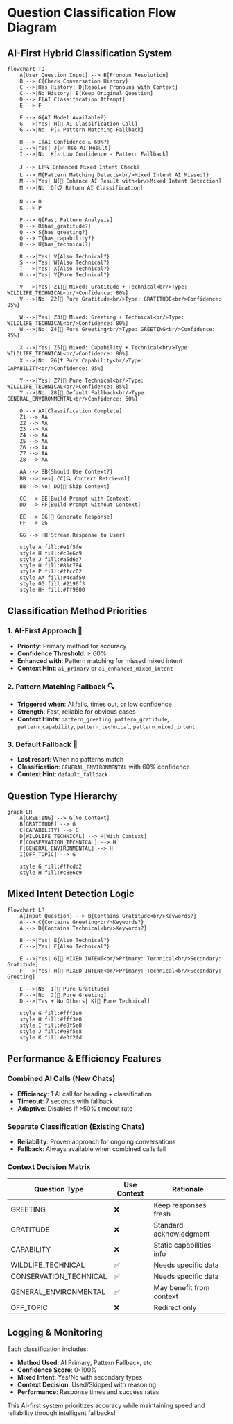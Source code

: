 # Question Classification Flow Diagram

## AI-First Hybrid Classification System

```mermaid
flowchart TD
    A[User Question Input] --> B[Pronoun Resolution]
    B --> C{Check Conversation History}
    C -->|Has History| D[Resolve Pronouns with Context]
    C -->|No History| E[Keep Original Question]
    D --> F[AI Classification Attempt]
    E --> F
    
    F --> G{AI Model Available?}
    G -->|Yes| H[🤖 AI Classification Call]
    G -->|No| P[⚠️ Pattern Matching Fallback]
    
    H --> I{AI Confidence ≥ 60%?}
    I -->|Yes| J[✅ Use AI Result]
    I -->|No| K[⚠️ Low Confidence - Pattern Fallback]
    
    J --> L[🔍 Enhanced Mixed Intent Check]
    L --> M{Pattern Matching Detects<br/>Mixed Intent AI Missed?}
    M -->|Yes| N[🔧 Enhance AI Result with<br/>Mixed Intent Detection]
    M -->|No| O[📋 Return AI Classification]
    
    N --> O
    K --> P
    
    P --> Q[Fast Pattern Analysis]
    Q --> R{has_gratitude?}
    Q --> S{has_greeting?}
    Q --> T{has_capability?}
    Q --> U{has_technical?}
    
    R -->|Yes| V{Also Technical?}
    S -->|Yes| W{Also Technical?}
    T -->|Yes| X{Also Technical?}
    U -->|Yes| Y{Pure Technical?}
    
    V -->|Yes| Z1[🔄 Mixed: Gratitude + Technical<br/>Type: WILDLIFE_TECHNICAL<br/>Confidence: 80%]
    V -->|No| Z2[💭 Pure Gratitude<br/>Type: GRATITUDE<br/>Confidence: 95%]
    
    W -->|Yes| Z3[🔄 Mixed: Greeting + Technical<br/>Type: WILDLIFE_TECHNICAL<br/>Confidence: 80%]
    W -->|No| Z4[👋 Pure Greeting<br/>Type: GREETING<br/>Confidence: 95%]
    
    X -->|Yes| Z5[🔄 Mixed: Capability + Technical<br/>Type: WILDLIFE_TECHNICAL<br/>Confidence: 80%]
    X -->|No| Z6[❓ Pure Capability<br/>Type: CAPABILITY<br/>Confidence: 95%]
    
    Y -->|Yes| Z7[🦎 Pure Technical<br/>Type: WILDLIFE_TECHNICAL<br/>Confidence: 85%]
    Y -->|No| Z8[🤷 Default Fallback<br/>Type: GENERAL_ENVIRONMENTAL<br/>Confidence: 60%]
    
    O --> AA[Classification Complete]
    Z1 --> AA
    Z2 --> AA
    Z3 --> AA
    Z4 --> AA
    Z5 --> AA
    Z6 --> AA
    Z7 --> AA
    Z8 --> AA
    
    AA --> BB{Should Use Context?}
    BB -->|Yes| CC[🔍 Context Retrieval]
    BB -->|No| DD[🚫 Skip Context]
    
    CC --> EE[Build Prompt with Context]
    DD --> FF[Build Prompt without Context]
    
    EE --> GG[🤖 Generate Response]
    FF --> GG
    
    GG --> HH[Stream Response to User]

    style A fill:#e1f5fe
    style H fill:#c8e6c9
    style J fill:#a5d6a7
    style O fill:#81c784
    style P fill:#ffcc02
    style AA fill:#4caf50
    style GG fill:#2196f3
    style HH fill:#ff9800
```

## Classification Method Priorities

### 1. **AI-First Approach** 🤖
- **Priority**: Primary method for accuracy
- **Confidence Threshold**: ≥ 60%
- **Enhanced with**: Pattern matching for missed mixed intent
- **Context Hint**: `ai_primary` or `ai_enhanced_mixed_intent`

### 2. **Pattern Matching Fallback** 🔍  
- **Triggered when**: AI fails, times out, or low confidence
- **Strength**: Fast, reliable for obvious cases
- **Context Hints**: `pattern_greeting`, `pattern_gratitude`, `pattern_capability`, `pattern_technical`, `pattern_mixed_intent`

### 3. **Default Fallback** 🤷
- **Last resort**: When no patterns match
- **Classification**: `GENERAL_ENVIRONMENTAL` with 60% confidence
- **Context Hint**: `default_fallback`

## Question Type Hierarchy

```mermaid
graph LR
    A[GREETING] --> G[No Context]
    B[GRATITUDE] --> G
    C[CAPABILITY] --> G
    D[WILDLIFE_TECHNICAL] --> H[With Context]
    E[CONSERVATION_TECHNICAL] --> H
    F[GENERAL_ENVIRONMENTAL] --> H
    I[OFF_TOPIC] --> G
    
    style G fill:#ffcdd2
    style H fill:#c8e6c9
```

## Mixed Intent Detection Logic

```mermaid
flowchart LR
    A[Input Question] --> B{Contains Gratitude<br/>Keywords?}
    A --> C{Contains Greeting<br/>Keywords?}
    A --> D{Contains Technical<br/>Keywords?}
    
    B -->|Yes| E{Also Technical?}
    C -->|Yes| F{Also Technical?}
    
    E -->|Yes| G[🔄 MIXED INTENT<br/>Primary: Technical<br/>Secondary: Gratitude]
    F -->|Yes| H[🔄 MIXED INTENT<br/>Primary: Technical<br/>Secondary: Greeting]
    
    E -->|No| I[💭 Pure Gratitude]
    F -->|No| J[👋 Pure Greeting]
    D -->|Yes + No Others| K[🦎 Pure Technical]
    
    style G fill:#fff3e0
    style H fill:#fff3e0
    style I fill:#e8f5e8
    style J fill:#e8f5e8
    style K fill:#e3f2fd
```

## Performance & Efficiency Features

### Combined AI Calls (New Chats)
- **Efficiency**: 1 AI call for heading + classification
- **Timeout**: 7 seconds with fallback
- **Adaptive**: Disables if >50% timeout rate

### Separate Classification (Existing Chats)  
- **Reliability**: Proven approach for ongoing conversations
- **Fallback**: Always available when combined calls fail

### Context Decision Matrix

| Question Type | Use Context | Rationale |
|---------------|-------------|-----------|
| GREETING | ❌ | Keep responses fresh |
| GRATITUDE | ❌ | Standard acknowledgment |
| CAPABILITY | ❌ | Static capabilities info |
| WILDLIFE_TECHNICAL | ✅ | Needs specific data |
| CONSERVATION_TECHNICAL | ✅ | Needs specific data |
| GENERAL_ENVIRONMENTAL | ✅ | May benefit from context |
| OFF_TOPIC | ❌ | Redirect only |

## Logging & Monitoring

Each classification includes:
- **Method Used**: AI Primary, Pattern Fallback, etc.
- **Confidence Score**: 0-100%
- **Mixed Intent**: Yes/No with secondary types
- **Context Decision**: Used/Skipped with reasoning
- **Performance**: Response times and success rates

This AI-first system prioritizes accuracy while maintaining speed and reliability through intelligent fallbacks!

